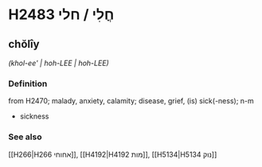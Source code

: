 # H2483 חֳלִי / חלי

## chŏlîy

_(khol-ee' | hoh-LEE | hoh-LEE)_

### Definition

from H2470; malady, anxiety, calamity; disease, grief, (is) sick(-ness); n-m

- sickness

### See also

[[H266|H266 אחוחי]], [[H4192|H4192 מות]], [[H5134|H5134 נוק]]
